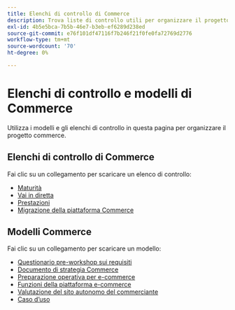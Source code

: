 ```yaml
---
title: Elenchi di controllo di Commerce
description: Trova liste di controllo utili per organizzare il progetto di e-commerce.
exl-id: 4b5e5bca-7b5b-46e7-b3eb-ef6289d238ed
source-git-commit: e76f101df47116f7b246f21f0fe0fa72769d2776
workflow-type: tm+mt
source-wordcount: '70'
ht-degree: 0%

---
```


# Elenchi di controllo e modelli di Commerce

Utilizza i modelli e gli elenchi di controllo in questa pagina per organizzare il progetto commerce.

## Elenchi di controllo di Commerce

Fai clic su un collegamento per scaricare un elenco di controllo:

- [Maturità](../../assets/playbooks/checklists/maturity.pptx)
- [Vai in diretta](../../assets/playbooks/checklists/go-live.pptx)
- [Prestazioni](../../assets/playbooks/checklists/performance.pptx)
- [Migrazione della piattaforma Commerce](../../assets/playbooks/checklists/commerce-platform-migration.pptx)

## Modelli Commerce

Fai clic su un collegamento per scaricare un modello:

- [Questionario pre-workshop sui requisiti](../../assets/playbooks/templates/requirements-questionnaire.pptx)
- [Documento di strategia Commerce](../../assets/playbooks/templates/commerce-strategy-document.pptx)
- [Preparazione operativa per e-commerce](../../assets/playbooks/templates/ecommerce-operational-readiness.pptx)
- [Funzioni della piattaforma e-commerce](../../assets/playbooks/templates/ecommerce-platform-features.pptx)
- [Valutazione del sito autonomo del commerciante](../../assets/playbooks/templates/merchant-self-site-assessment.pptx)
- [Caso d’uso](../../assets/playbooks/templates/use-case.pptx)
